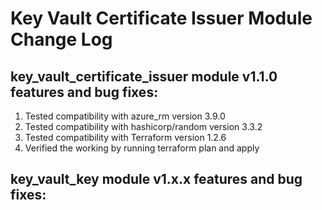 # Key Vault Certificate Issuer Module Change Log

## key_vault_certificate_issuer module v1.1.0 features and bug fixes:

1. Tested compatibility with azure_rm version 3.9.0
2. Tested compatibility with hashicorp/random version 3.3.2
3. Tested compatibility with Terraform version 1.2.6
4. Verified the working by running terraform plan and apply
 
## key_vault_key module v1.x.x features and bug fixes:
